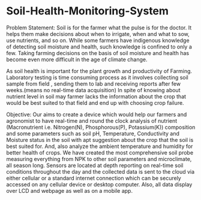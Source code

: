 # Soil-Health-Monitoring-System

Problem Statement: 
Soil is for the farmer what the pulse is for the doctor. It helps them make decisions about when to irrigate, when and what to sow, use nutrients, and so on. While some farmers have indigenous knowledge of detecting soil moisture and health, such knowledge is confined to only a few. Taking farming decisions on the basis of soil moisture and health has become even more difficult in the age of climate change.

As soil health is important for the plant growth and productivity of Farming. Laboratory testing is time consuming process as it involves collecting soil sample from field , sending them to lab and receiving reports after few weeks.(means no real-time data acquisition) 
In spite of knowing about nutrient level in soil may farmer lacks the information about the crop that would be best suited to that field and end up with choosing crop failure.

Objective: 
Our aims to create a device which would help our farmers and agronomist to have real-time and round the clock analysis of nutrient (Macronutrient i.e. Nitrogen(N), Phosphorous(P), Potassium(K)) composition and some parameters such as soil pH, Temperature, Conductivity and Moisture status in the soil with apt suggestion about the crop that the soil is best suited for. And, also analyze the ambient temperature and humidity for better health of crops. 
We have created the most comprehensive soil probe measuring everything from NPK to other soil parameters and microclimate, all season long. Sensors are located at depth reporting on real-time soil conditions throughout the day and the collected data is sent to the cloud via either cellular or a standard internet connection which can be securely accessed on any cellular device or desktop computer. Also, all data display over LCD and webpage as well as on a mobile app.
